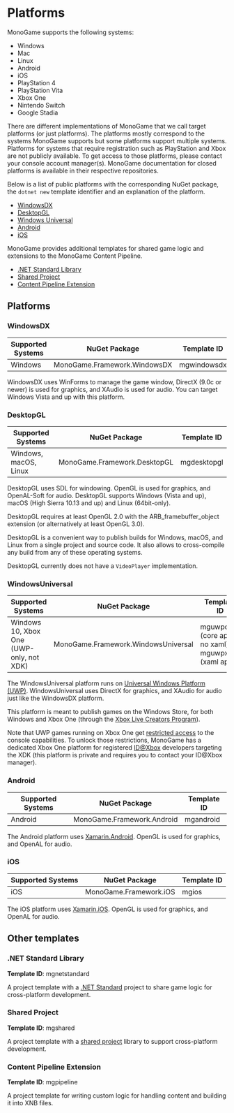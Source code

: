# Platforms

MonoGame supports the following systems:

- Windows
- Mac
- Linux
- Android
- iOS
- PlayStation 4
- PlayStation Vita
- Xbox One
- Nintendo Switch
- Google Stadia

There are different implementations of MonoGame that we call target platforms (or just platforms).
The platforms mostly correspond to the systems MonoGame supports but some platforms support multiple systems. Platforms for systems that require registration such as PlayStation and Xbox are not publicly available. To get access to those platforms, please contact your console account manager(s). MonoGame documentation for closed platforms is available in their respective repositories.

Below is a list of public platforms with the corresponding NuGet package, the `dotnet new` template identifier and an explanation of the platform.

- [WindowsDX](#windowsdx)
- [DesktopGL](#desktopgl)
- [Windows Universal](#windowsuniversal)
- [Android](#android)
- [iOS](#ios)

MonoGame provides additional templates for shared game logic and extensions to the MonoGame Content Pipeline.

- [.NET Standard Library](#net-standard-library)
- [Shared Project](#shared-project)
- [Content Pipeline Extension](#content-pipeline-extension)

## Platforms

### WindowsDX

|**Supported Systems**|**NuGet Package**|**Template ID**|
|-|-|-|
| Windows | MonoGame.Framework.WindowsDX | mgwindowsdx |

WindowsDX uses WinForms to manage the game window, DirectX (9.0c or newer) is used for graphics, and XAudio is used for audio. You can target Windows Vista and up with this platform.

### DesktopGL

|**Supported Systems**|**NuGet Package**|**Template ID**|
|-|-|-|
| Windows, macOS, Linux | MonoGame.Framework.DesktopGL | mgdesktopgl |

DesktopGL uses SDL for windowing. OpenGL is used for graphics, and OpenAL-Soft for audio. DesktopGL supports Windows (Vista and up), macOS (High Sierra 10.13 and up) and Linux (64bit-only).

DesktopGL requires at least OpenGL 2.0 with the ARB_framebuffer_object extension (or alternatively at least OpenGL 3.0).

DesktopGL is a convenient way to publish builds for Windows, macOS, and Linux from a single project and source code. It also allows to cross-compile any build from any of these operating systems.

DesktopGL currently does not have a `VideoPlayer` implementation.

### WindowsUniversal

|**Supported Systems**|**NuGet Package**|**Template ID**|
|-|-|-|
| Windows 10, Xbox One (UWP-only, not XDK) | MonoGame.Framework.WindowsUniversal | mguwpcore (core app, no xaml), mguwpxaml (xaml app) |

The WindowsUniversal platform runs on [Universal Windows Platform (UWP)](https://docs.microsoft.com/en-us/windows/uwp/get-started/universal-application-platform-guide).
WindowsUniversal uses DirectX for graphics, and XAudio for audio just like the WindowsDX platform.

This platform is meant to publish games on the Windows Store, for both Windows and Xbox One (through the [Xbox Live Creators Program](https://www.xbox.com/en-US/developers/creators-program)).

Note that UWP games running on Xbox One get [restricted access](https://docs.microsoft.com/en-us/windows/uwp/xbox-apps/system-resource-allocation) to the console capabilities. To unlock those restrictions, MonoGame has a dedicated Xbox One platform for registered [ID@Xbox](https://www.xbox.com/en-US/Developers/id) developers targeting the XDK (this platform is private and requires you to contact your ID@Xbox manager).

### Android

|**Supported Systems**|**NuGet Package**|**Template ID**|
|-|-|-|
|Android | MonoGame.Framework.Android | mgandroid |

The Android platform uses [Xamarin.Android](https://docs.microsoft.com/en-us/xamarin/android/).
OpenGL is used for graphics, and OpenAL for audio.

### iOS

|**Supported Systems**|**NuGet Package**|**Template ID**|
|-|-|-|
| iOS | MonoGame.Framework.iOS | mgios |

The iOS platform uses [Xamarin.iOS](https://docs.microsoft.com/en-us/xamarin/ios/).
OpenGL is used for graphics, and OpenAL for audio.

## Other templates

### .NET Standard Library

**Template ID**: mgnetstandard

A project template with a [.NET Standard](https://docs.microsoft.com/en-us/dotnet/standard/net-standard) project to share game logic for cross-platform development.

### Shared Project

**Template ID**: mgshared

A project template with a [shared project](https://docs.microsoft.com/en-us/xamarin/cross-platform/app-fundamentals/shared-projects) library to support cross-platform development.

### Content Pipeline Extension

**Template ID**: mgpipeline

A project template for writing custom logic for handling content and building it into XNB files.